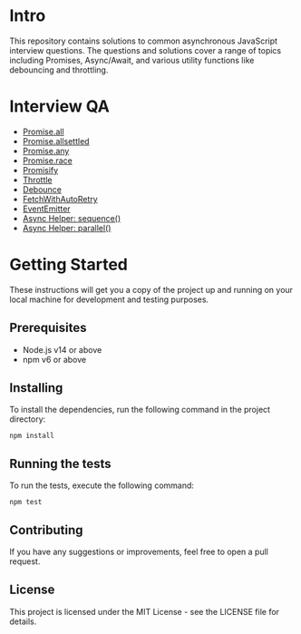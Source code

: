 # Intro
This repository contains solutions to common asynchronous JavaScript interview questions. The questions and solutions cover a range of topics including Promises, Async/Await, and various utility functions like debouncing and throttling.

# Interview QA
- [Promise.all](https://github.com/akshaykhanna/AsyncJSInterviewQuestions/blob/main/tests/promise-all.test.js)
- [Promise.allsettled](https://github.com/akshaykhanna/AsyncJSInterviewQuestions/blob/main/tests/promise-allsettled.test.js)
- [Promise.any](https://github.com/akshaykhanna/AsyncJSInterviewQuestions/blob/main/tests/promise-any.test.js)
- [Promise.race](https://github.com/akshaykhanna/AsyncJSInterviewQuestions/blob/main/tests/promise-race.test.js)
- [Promisify](https://github.com/akshaykhanna/AsyncJSInterviewQuestions/blob/main/tests/promisify.test.js)
- [Throttle](https://github.com/akshaykhanna/AsyncJSInterviewQuestions/blob/main/tests/throttle.test.js)
- [Debounce](https://github.com/akshaykhanna/AsyncJSInterviewQuestions/blob/main/tests/debounce.test.js)
- [FetchWithAutoRetry](https://github.com/akshaykhanna/AsyncJSInterviewQuestions/blob/main/tests/fetchWithAutoRetry.test.js)
- [EventEmitter](https://github.com/akshaykhanna/AsyncJSInterviewQuestions/blob/main/tests/event-emmiter.test.js)
- [Async Helper: sequence()](https://github.com/akshaykhanna/AsyncJSInterviewQuestions/blob/main/tests/async-helper-sequecne.test.js)
- [Async Helper: parallel()](https://github.com/akshaykhanna/AsyncJSInterviewQuestions/blob/main/tests/async-helper-parallel.test.js)

# Getting Started
These instructions will get you a copy of the project up and running on your local machine for development and testing purposes.

## Prerequisites
- Node.js v14 or above
- npm v6 or above
## Installing
To install the dependencies, run the following command in the project directory:
```
npm install
```
## Running the tests
To run the tests, execute the following command:
```
npm test
```
## Contributing
If you have any suggestions or improvements, feel free to open a pull request.

## License
This project is licensed under the MIT License - see the LICENSE file for details.
